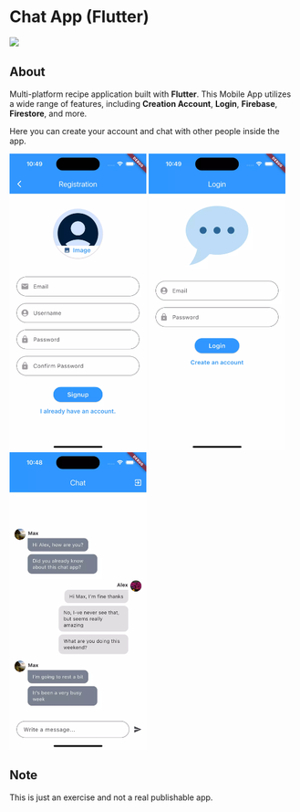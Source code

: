 # Chat App (Flutter)

![](https://api.visitorbadge.io/api/VisitorHit?user=Hynsen-Tech/flutter-chat-app&repo=github-visitors-badge&countColor=%237B1E7A)

## About
Multi-platform recipe application built with **Flutter**. This Mobile App utilizes a wide range of features, including **Creation Account**, **Login**, **Firebase**, **Firestore**, and more.

Here you can create your account and chat with other people inside the app.

<img src="flutter-chat-registration.webp" width="240"/> <img src="flutter-chat-login.webp" width="240"/> <img src="flutter-chat-messages.webp" width="240"/>


## Note
This is just an exercise and not a real publishable app.
